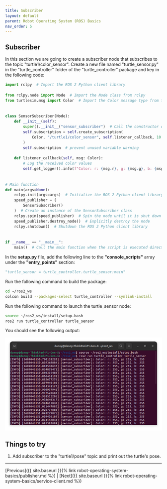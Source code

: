 ```yaml
---
title: Subscriber
layout: default
parent: Robot Operating System (ROS) Basics
nav_order: 5
---
```


## Subscriber

In this section we are going to create a subscriber node that subscribes to the topic "turtle1/color_sensor". Create a new file named "turtle_sensor.py" in the "turtle_controller" folder of the "turtle_controller" package and key in the following code:

```python
import rclpy  # Import the ROS 2 Python client library

from rclpy.node import Node  # Import the Node class from rclpy
from turtlesim.msg import Color  # Import the Color message type from turtlesim.msg


class SensorSubscriber(Node):
    def __init__(self):
        super().__init__("sensor_subscriber")  # Call the constructor of the Node class
        self.subscription = self.create_subscription(
            Color, "/turtle1/color_sensor", self.listener_callback, 10
        )
        self.subscription  # prevent unused variable warning

    def listener_callback(self, msg: Color):
        # Log the received color values
        self.get_logger().info(f"Color: r: {msg.r}, g: {msg.g}, b: {msg.b}")


# Main function
def main(args=None):
    rclpy.init(args=args)  # Initialize the ROS 2 Python client library
    speed_publisher = (
        SensorSubscriber()
    )  # Create an instance of the SensorSubscriber class
    rclpy.spin(speed_publisher)  # Spin the node until it is shut down
    speed_publisher.destroy_node()  # Explicitly destroy the node
    rclpy.shutdown()  # Shutdown the ROS 2 Python client library


if __name__ == "__main__":
    main()  # Call the main function when the script is executed directly
```

In the **setup.py** file, add the following line to the **"console_scripts"** array under the **"entry_points"** section:

```python
"turtle_sensor = turtle_controller.turtle_sensor:main"
```

Run the following command to build the package:

```bash
cd ~/ros2_ws
colcon build --packages-select turtle_controller --symlink-install
```

Run the following command to launch the turtle_sensor node:

```bash
source ~/ros2_ws/install/setup.bash
ros2 run turtle_controller turtle_sensor
```

You should see the following output:

![Turtle sensor](/assets/images/ros/subscriber/color.png)

## Things to try

1. Add subscriber to the "turtle1/pose" topic and print out the turtle's pose.

---
[Previous]({{ site.baseurl }}{% link robot-operating-system-basics/publisher.md %}) | [Next]({{ site.baseurl }}{% link robot-operating-system-basics/service-client.md %})
